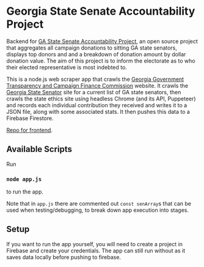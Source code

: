# Georgia State Senate Accountability Project

Backend for [GA State Senate Accountability Project](https://gasenateaccountability.org/), an open source project that aggregates all campaign donations to sitting GA state senators, displays top donors and and a breakdown of donation amount by dollar donation value. The aim of this project is to inform the electorate as to who their elected representative is most indebted to.

This is a node.js web scraper app that crawls the [Georgia Government Transparency and Campaign Finance Commission](http://media.ethics.ga.gov/search/Campaign/Campaign_ByName.aspx) website. It crawls the [Georgia State Senator](https://www.legis.ga.gov/members/senate) site for a current list of GA state senators, then crawls the state ethics site using headless Chrome (and its API, Puppeteer) and records each individual contribution they received and writes it to a JSON file, along with some associated stats. It then pushes this data to a Firebase Firestore.

[Repo for frontend](https://github.com/meerkat-citronella/GaCampFinClient).

## Available Scripts

Run

### `node app.js`

to run the app.

Note that in `app.js` there are commented out `const senArray`s that can be used when testing/debugging, to break down app execution into stages.

## Setup

If you want to run the app yourself, you will need to create a project in Firebase and create your credentials. The app can still run without as it saves data locally before pushing to firebase.
